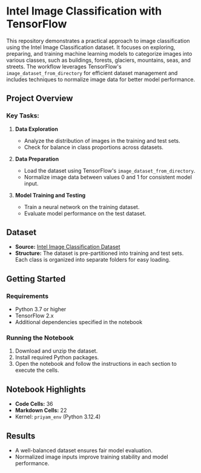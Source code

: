 
# Intel Image Classification with TensorFlow

This repository demonstrates a practical approach to image classification using the Intel Image Classification dataset. It focuses on exploring, preparing, and training machine learning models to categorize images into various classes, such as buildings, forests, glaciers, mountains, seas, and streets. The workflow leverages TensorFlow's `image_dataset_from_directory` for efficient dataset management and includes techniques to normalize image data for better model performance.

## Project Overview

### Key Tasks:
1. **Data Exploration**  
   - Analyze the distribution of images in the training and test sets.
   - Check for balance in class proportions across datasets.

2. **Data Preparation**  
   - Load the dataset using TensorFlow's `image_dataset_from_directory`.
   - Normalize image data between values 0 and 1 for consistent model input.

3. **Model Training and Testing**  
   - Train a neural network on the training dataset.
   - Evaluate model performance on the test dataset.

## Dataset

- **Source:** [Intel Image Classification Dataset](https://www.kaggle.com/datasets/puneet6060/intel-image-classification)  
- **Structure:** The dataset is pre-partitioned into training and test sets. Each class is organized into separate folders for easy loading.

## Getting Started

### Requirements
- Python 3.7 or higher
- TensorFlow 2.x
- Additional dependencies specified in the notebook

### Running the Notebook
1. Download and unzip the dataset.
2. Install required Python packages.
3. Open the notebook and follow the instructions in each section to execute the cells.

## Notebook Highlights
- **Code Cells:** 36
- **Markdown Cells:** 22
- Kernel: `priyam_env` (Python 3.12.4)

## Results
- A well-balanced dataset ensures fair model evaluation.
- Normalized image inputs improve training stability and model performance.
